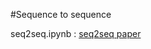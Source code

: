 #Sequence to sequence

seq2seq.ipynb : [seq2seq paper](http://papers.nips.cc/paper/5346-sequence-to-sequence-learning-with-neural-networks.pdf)
